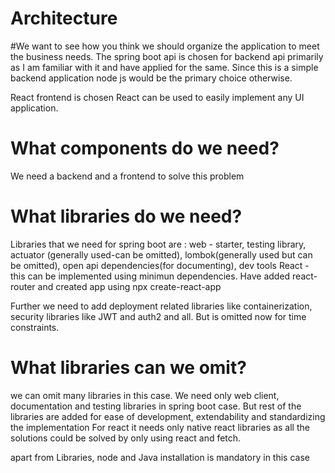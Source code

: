 # Architecture
#We want to see how you think we should organize the application to meet the business needs.
The spring boot api is chosen for backend api primarily as I am familiar with it and have applied for the same. Since this is a simple backend application node js would be the primary choice otherwise.

React frontend is chosen
React can be used to easily implement any UI application.

# What components do we need? 
We need a backend and a frontend to solve this problem

# What libraries do we need? 
Libraries that we need for spring boot are : web - starter, testing library, actuator (generally used-can be omitted), lombok(generally used but can be omitted), 
open api dependencies(for documenting), dev tools
React - this can be implemented using minimun dependencies. Have added react-router and created app using npx create-react-app

Further we need to add deployment related libraries like containerization, security libraries like JWT and auth2 and all. But is omitted now for time constraints.

# What libraries can we omit?
we can omit many libraries in this case. We need only web client, documentation and testing libraries in spring boot case. But rest of the libraries are added for ease of development, extendability and standardizing the implementation
For react it needs only native react libraries as all the solutions could be solved by only using react and fetch.

apart from Libraries, node and Java installation is mandatory in this case
